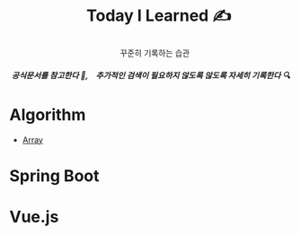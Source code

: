 # <p align="center">　Today I Learned ✍️

<p align="center">　꾸준히 기록하는 습관
  
##### <p align="center"> 공식문서를 참고한다 📑,　추가적인 검색이 필요하지 않도록 않도록 자세히 기록한다 🔍</p>

# Algorithm
- <a href="https://github.com/harim-000/TIL/tree/master/Algorithm/LeetCode">Array</a>

# Spring Boot

# Vue.js

　
